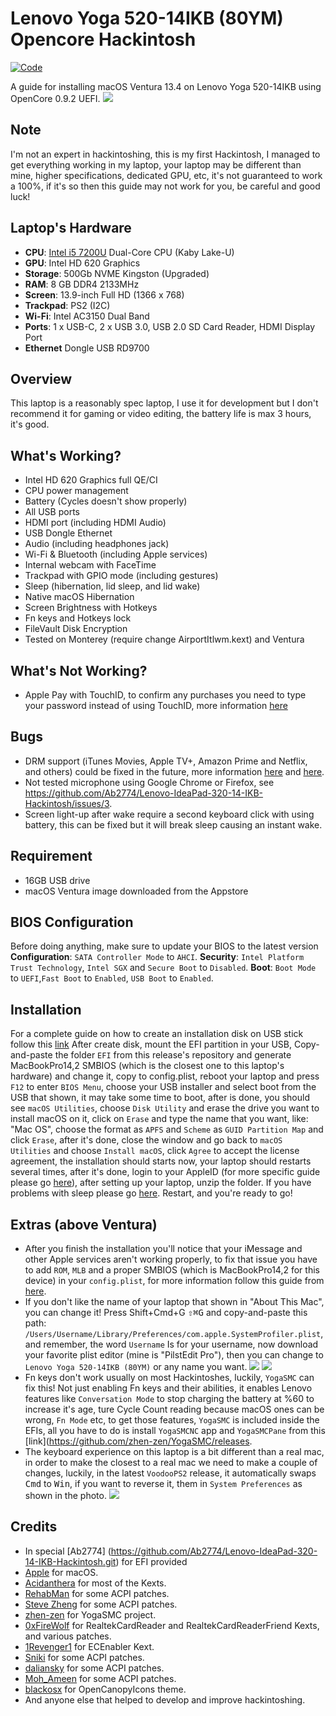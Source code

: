 # Lenovo Yoga 520-14IKB (80YM) Opencore Hackintosh 
[![Code](https://img.shields.io/badge/download-release-blue.svg)](https://github.com/miltoncsjunior/HackintoshOCYoga520-14IKB.git)

A guide for installing macOS Ventura 13.4 on Lenovo Yoga 520-14IKB using OpenCore 0.9.2 UEFI.
![](Images/Laptop.png)


## Note 
I'm not an expert in hackintoshing, this is my first Hackintosh, I managed to get everything working in my laptop, your laptop may be different than mine, higher specifications, dedicated GPU, etc, it's not guaranteed to work a 100%, if it's so then this guide may not work for you, be careful and good luck!

## Laptop's Hardware 
- <b>CPU</b>: [Intel i5 7200U](https://ark.intel.com/content/www/us/en/ark/products/95443/intel-core-i5-7200u-processor-3m-cache-up-to-3-10-ghz.html) Dual-Core CPU (Kaby Lake-U)
- <b>GPU</b>: Intel HD 620 Graphics 
- <b>Storage</b>: 500Gb NVME Kingston (Upgraded)
- <b>RAM</b>: 8 GB DDR4 2133MHz
- <b>Screen</b>: 13.9-inch Full HD (1366 x 768)
- <b>Trackpad</b>: PS2 (I2C)
- <b>Wi-Fi</b>: Intel AC3150 Dual Band
- <b>Ports</b>: 1 x USB-C, 2 x USB 3.0, USB 2.0 SD Card Reader, HDMI Display Port
- <b>Ethernet</b> Dongle USB RD9700

## Overview 
This laptop is a reasonably spec laptop, I use it for development but I don't recommend it for gaming or video editing, the battery life is max 3 hours, it's good.

## What's Working?
- Intel HD 620 Graphics full QE/CI 
- CPU power management 
- Battery (Cycles doesn't show properly)
- All USB ports 
- HDMI port (including HDMI Audio)
- USB Dongle Ethernet
- Audio (including headphones jack)
- Wi-Fi & Bluetooth (including Apple services)
- Internal webcam with FaceTime
- Trackpad with GPIO mode (including gestures)
- Sleep (hibernation, lid sleep, and lid wake)
- Native macOS Hibernation
- Screen Brightness with Hotkeys
- Fn keys and Hotkeys lock
- FileVault Disk Encryption
- Tested on Monterey (require change AirportItlwm.kext) and Ventura

## What's Not Working?
- Apple Pay with TouchID, to confirm any purchases you need to type your password instead of using TouchID, more information [here](https://discussions.apple.com/thread/7808558)

## Bugs
- DRM support (iTunes Movies, Apple TV+, Amazon Prime and Netflix, and others) could be fixed in the future, more information [here](https://github.com/acidanthera/bugtracker/issues/586) and [here](https://www.tonymacx86.com/threads/an-idiots-guide-to-lilu-and-its-plug-ins.260063/#DRM).
- Not tested microphone using Google Chrome or Firefox, see https://github.com/Ab2774/Lenovo-IdeaPad-320-14-IKB-Hackintosh/issues/3.
- Screen light-up after wake require a second keyboard click with using battery, this can be fixed but it will break sleep causing an instant wake.

## Requirement 
- 16GB USB drive 
- macOS Ventura image downloaded from the Appstore 

## BIOS Configuration
Before doing anything, make sure to update your BIOS to the latest version
<b>Configuration</b>: `SATA Controller Mode` to `AHCI`.
<b>Security</b>: `Intel Platform Trust Technology`, `Intel SGX` and `Secure Boot` to `Disabled`.
<b>Boot</b>: `Boot Mode` to `UEFI`,`Fast Boot` to `Enabled`, `USB Boot` to `Enabled`.

## Installation
For a complete guide on how to create an installation disk on USB stick follow this [link](https://dortania.github.io/OpenCore-Install-Guide/installer-guide/mac-install.html)
After create disk, mount the EFI partition in your USB, Copy-and-paste the folder `EFI` from this release's repository and generate MacBookPro14,2 SMBIOS (which is the closest one to this laptop's hardware) and change it, copy to config.plist, reboot your laptop and press `F12` to enter `BIOS Menu`, choose your USB installer and select boot from the USB that shown, it may take some time to boot, after is done, you should see `macOS Utilities`, choose `Disk Utility` and erase the drive you want to install macOS on it, click on `Erase` and type the name that you want, like: "Mac OS", choose the format as `APFS` and `Scheme` as `GUID Partition Map` and click `Erase`, after it's done, close the window and go back to `macOS Utilities` and choose `Install macOS`, click `Agree` to accept the license agreement, the installation should starts now, your laptop should restarts several times, after it's done, login to your AppleID (for more specific guide please go [here](https://dortania.github.io/oc-laptop-guide/)), after setting up your laptop, unzip the folder.
If you have problems with sleep please go [here](https://dortania.github.io/oc-laptop-guide/battery-power-management/correcting-sleep-problems.html).
Restart, and you're ready to go!

## Extras (above Ventura)
- After you finish the installation you'll notice that your iMessage and other Apple services aren't working properly, to fix that issue you have to add `ROM`, `MLB` and a proper SMBIOS (which is MacBookPro14,2 for this device) in your `config.plist`, for more information follow this guide from [here](https://dortania.github.io/OpenCore-Post-Install/universal/iservices.html#fixing-imessage-and-other-services-with-opencore).
- If you don't like the name of your laptop that shown in "About This Mac", you can change it! Press Shift+Cmd+G <kbd>⇧⌘G</kbd> and copy-and-paste this path: `/Users/Username/Library/Preferences/com.apple.SystemProfiler.plist`, and remember, the word `Username` Is for your username, now download your favorite plist editor (mine is "PilstEdit Pro"), then you can change to `Lenovo Yoga 520-14IKB (80YM)` or any name you want.
![](Images/Edit.png)
![](Images/About_This_Mac.png)
- Fn keys don't work usually on most Hackintoshes, luckily, `YogaSMC` can fix this! Not just enabling Fn keys and their abilities, it enables Lenovo features like `Conversation Mode` to stop charging the battery at %60 to increase it's age, ture Cycle Count reading because macOS ones can be wrong, `Fn Mode` etc, to get those features, `YogaSMC` is included inside the EFIs, all you have to do is install `YogaSMCNC` app and `YogaSMCPane` from this [link](https://github.com/zhen-zen/YogaSMC/releases.
- The keyboard experience on this laptop is a bit different than a real mac, in order to make the closest to a real mac we need to make a couple of changes, luckily, in the latest `VoodooPS2` release, it automatically swaps <kbd>Cmd</kbd> to <kbd>Win</kbd>, if you want to reverse it, them in `System Preferences` as shown in the photo.
![](Images/Keyboard.png)

## Credits
- In special [Ab2774] (https://github.com/Ab2774/Lenovo-IdeaPad-320-14-IKB-Hackintosh.git) for EFI provided
- [Apple](https://www.apple.com) for macOS.
- [Acidanthera](https://github.com/acidanthera) for most of the Kexts.
- [RehabMan](https://github.com/RehabMan) for some ACPI patches.
- [Steve Zheng](https://github.com/stevezhengshiqi) for some ACPI patches.
- [zhen-zen](https://github.com/zhen-zen) for YogaSMC project.
- [0xFireWolf](https://github.com/0xFireWolf) for RealtekCardReader and RealtekCardReaderFriend Kexts, and various patches.
- [1Revenger1](https://github.com/1Revenger1) for ECEnabler Kext.
- [Sniki](https://github.com/Sniki) for some ACPI patches.
- [daliansky](https://github.com/daliansky) for some ACPI patches.
- [Moh_Ameen](https://github.com/ameenjuz) for some ACPI patches.
- [blackosx](https://github.com/blackosx/OpenCanopyIcons) for OpenCanopyIcons theme.
- And anyone else that helped to develop and improve hackintoshing.

